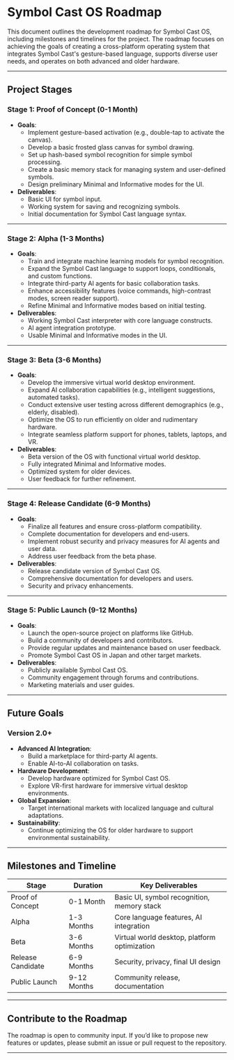 # Symbol Cast OS Roadmap

This document outlines the development roadmap for Symbol Cast OS, including milestones and timelines for the project. The roadmap focuses on achieving the goals of creating a cross-platform operating system that integrates Symbol Cast's gesture-based language, supports diverse user needs, and operates on both advanced and older hardware.

---

## **Project Stages**

### **Stage 1: Proof of Concept (0-1 Month)**
- **Goals**:
  - Implement gesture-based activation (e.g., double-tap to activate the canvas).
  - Develop a basic frosted glass canvas for symbol drawing.
  - Set up hash-based symbol recognition for simple symbol processing.
  - Create a basic memory stack for managing system and user-defined symbols.
  - Design preliminary Minimal and Informative modes for the UI.
- **Deliverables**:
  - Basic UI for symbol input.
  - Working system for saving and recognizing symbols.
  - Initial documentation for Symbol Cast language syntax.

---

### **Stage 2: Alpha (1-3 Months)**
- **Goals**:
  - Train and integrate machine learning models for symbol recognition.
  - Expand the Symbol Cast language to support loops, conditionals, and custom functions.
  - Integrate third-party AI agents for basic collaboration tasks.
  - Enhance accessibility features (voice commands, high-contrast modes, screen reader support).
  - Refine Minimal and Informative modes based on initial testing.
- **Deliverables**:
  - Working Symbol Cast interpreter with core language constructs.
  - AI agent integration prototype.
  - Usable Minimal and Informative modes in the UI.

---

### **Stage 3: Beta (3-6 Months)**
- **Goals**:
  - Develop the immersive virtual world desktop environment.
  - Expand AI collaboration capabilities (e.g., intelligent suggestions, automated tasks).
  - Conduct extensive user testing across different demographics (e.g., elderly, disabled).
  - Optimize the OS to run efficiently on older and rudimentary hardware.
  - Integrate seamless platform support for phones, tablets, laptops, and VR.
- **Deliverables**:
  - Beta version of the OS with functional virtual world desktop.
  - Fully integrated Minimal and Informative modes.
  - Optimized system for older devices.
  - User feedback for further refinement.

---

### **Stage 4: Release Candidate (6-9 Months)**
- **Goals**:
  - Finalize all features and ensure cross-platform compatibility.
  - Complete documentation for developers and end-users.
  - Implement robust security and privacy measures for AI agents and user data.
  - Address user feedback from the beta phase.
- **Deliverables**:
  - Release candidate version of Symbol Cast OS.
  - Comprehensive documentation for developers and users.
  - Security and privacy enhancements.

---

### **Stage 5: Public Launch (9-12 Months)**
- **Goals**:
  - Launch the open-source project on platforms like GitHub.
  - Build a community of developers and contributors.
  - Provide regular updates and maintenance based on user feedback.
  - Promote Symbol Cast OS in Japan and other target markets.
- **Deliverables**:
  - Publicly available Symbol Cast OS.
  - Community engagement through forums and contributions.
  - Marketing materials and user guides.

---

## **Future Goals**

### **Version 2.0+**
- **Advanced AI Integration**:
  - Build a marketplace for third-party AI agents.
  - Enable AI-to-AI collaboration on tasks.
- **Hardware Development**:
  - Develop hardware optimized for Symbol Cast OS.
  - Explore VR-first hardware for immersive virtual desktop environments.
- **Global Expansion**:
  - Target international markets with localized language and cultural adaptations.
- **Sustainability**:
  - Continue optimizing the OS for older hardware to support environmental sustainability.

---

## **Milestones and Timeline**

| **Stage**          | **Duration**  | **Key Deliverables**                          |
|---------------------|---------------|-----------------------------------------------|
| Proof of Concept    | 0-1 Month     | Basic UI, symbol recognition, memory stack    |
| Alpha               | 1-3 Months    | Core language features, AI integration        |
| Beta                | 3-6 Months    | Virtual world desktop, platform optimization  |
| Release Candidate   | 6-9 Months    | Security, privacy, final UI design            |
| Public Launch       | 9-12 Months   | Community release, documentation              |

---

## **Contribute to the Roadmap**

The roadmap is open to community input. If you’d like to propose new features or updates, please submit an issue or pull request to the repository.

---


